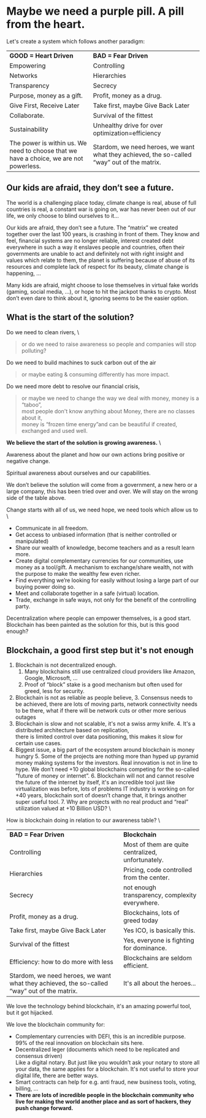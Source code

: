 # Maybe we need a purple pill. A pill from the heart.

Let's create a system which follows another paradigm:


<table>
  <tr>
   <td><strong>GOOD = Heart Driven</strong>
   </td>
   <td><strong>BAD = Fear Driven</strong>
   </td>
  </tr>
  <tr>
   <td>Empowering
   </td>
   <td>Controlling
   </td>
  </tr>
  <tr>
   <td>Networks
   </td>
   <td>Hierarchies
   </td>
  </tr>
  <tr>
   <td>Transparency
   </td>
   <td>Secrecy
   </td>
  </tr>
  <tr>
   <td>Purpose, money as a gift.
   </td>
   <td>Profit, money as a drug.
   </td>
  </tr>
  <tr>
   <td>Give First, Receive Later
   </td>
   <td>Take first, maybe Give Back Later
   </td>
  </tr>
  <tr>
   <td>Collaborate.
   </td>
   <td>Survival of the fittest
   </td>
  </tr>
  <tr>
   <td>Sustainability
   </td>
   <td>Unhealthy drive for over optimization=efficiency
   </td>
  </tr>
  <tr>
   <td>The power is within us. We need to choose that we have a choice, we are not powerless.
   </td>
   <td>Stardom, we need heroes, we want what they achieved, the so-called “way” out of the matrix.
   </td>
  </tr>
</table>



## 


## Our kids are afraid, they don’t see a future. 

The world is a challenging place today, climate change is real, abuse of full countries is real, a constant war is going on, war has never been out of our life, we only choose to blind ourselves to it…

Our kids are afraid, they don’t see a future.  The “matrix” we created together over the last 100 years, is crashing in front of them. They know and feel, financial systems are no longer reliable, interest created debt everywhere in such a way it enslaves people and countries, often their governments are unable to act and definitely not with right insight and values which relate to them, the planet is suffering because of abuse of its resources and complete lack of respect for its beauty, climate change is happening, …

Many kids are afraid, might choose to lose themselves in virtual fake worlds (gaming, social media, …), or hope to hit the jackpot thanks to crypto. Most don’t even dare to think about it, ignoring seems to be the easier option. 


## What is the start of the solution?

Do we need to clean rivers,  \
> or do we need to raise awareness so people and companies will stop polluting? 

Do we need to build machines to suck carbon out of the air 
> or maybe eating & consuming differently has more impact. 

Do we need more debt to resolve our financial crisis,
> or maybe we need to change the way we deal with money, money is a “taboo”,  \
most people don't know anything about Money, there are no classes about it,   \
money is “frozen time energy”and can be beautiful if created, exchanged and used well.

**We believe the start of the solution is growing awareness.** \


Awareness about the planet and how our own actions bring positive or negative change.

Spiritual awareness about ourselves and our capabilities.

We don’t believe the solution will come from a government, a new hero or a large company, this has been tried over and over. We will stay on the wrong side of the table above. 

Change starts with all of us, we need hope, we need tools which allow us to \




* Communicate in all freedom. 
* Get access to unbiased information (that is neither controlled or manipulated)
* Share our wealth of knowledge, become teachers and as a result learn more.
* Create digital complementary currencies for our communities, use money as a tool/gift. A mechanism to exchange/share wealth, not with the purpose to make the wealthy few even richer.
* Find everything we’re looking for easily without losing a large part of our buying power doing so.
* Meet and collaborate together in a safe (virtual) location.
* Trade, exchange in safe ways, not only for the benefit of the controlling party.

Decentralization where people can empower themselves, is a good start. Blockchain has been painted as the solution for this, but is this good enough?


## Blockchain, a good first step but it's not enough



1. Blockchain is not decentralized enough.
    1. Many blockchains still use centralized cloud providers like Amazon, Google, Microsoft, …
    2. Proof of “block” stake is a good mechanism but often used for greed, less for security.
2. Blockchain is not as reliable as people believe, 
    3. Consensus needs to be achieved, there are lots of moving parts, network connectivity needs to be there, what if there will be network cuts or other more serious outages 
3. Blockchain is slow and not scalable, it's not a swiss army knife.
    4. It's a distributed architecture based on replication,  \
there is limited control over data positioning, this makes it slow for certain use cases.
4. Biggest issue, a big part of the ecosystem around blockchain is money hungry
    5. Some of the projects are nothing more than hyped up pyramid money making systems for the investors. Real innovation is not in line to hype. We don’t need +10 global blockchains competing for the so-called ”future of money or internet”. 
    6. Blockchain will not and cannot resolve the future of the internet by itself, it's an incredible tool just like virtualization was before, lots of problems IT industry is working on for +40 years, blockchain sort of doesn’t change that, it brings another super useful tool.
    7. Why are projects with no real product and “real” utilization valued  at +10 Billion USD? \


How is blockchain doing in relation to our awareness table? \



<table>
  <tr>
   <td><strong>BAD = Fear Driven</strong>
   </td>
   <td><strong>Blockchain</strong>
   </td>
  </tr>
  <tr>
   <td>Controlling
   </td>
   <td>Most of them are quite centralized, unfortunately.
   </td>
  </tr>
  <tr>
   <td>Hierarchies
   </td>
   <td>Pricing, code controlled from the center.
   </td>
  </tr>
  <tr>
   <td>Secrecy
   </td>
   <td>not enough transparency, complexity everywhere.
   </td>
  </tr>
  <tr>
   <td>Profit, money as a drug.
   </td>
   <td>Blockchains, lots of greed today
   </td>
  </tr>
  <tr>
   <td>Take first, maybe Give Back Later
   </td>
   <td>Yes ICO, is basically this.
   </td>
  </tr>
  <tr>
   <td>Survival of the fittest
   </td>
   <td>Yes, everyone is fighting for dominance.
   </td>
  </tr>
  <tr>
   <td>Efficiency: how to do more with less
   </td>
   <td>Blockchains are seldom efficient.
   </td>
  </tr>
  <tr>
   <td>Stardom, we need heroes, we want what they achieved, the so-called “way” out of the matrix.
   </td>
   <td>It's all about the heroes...
   </td>
  </tr>
</table>


We love the technology behind blockchain, it's an amazing powerful tool, but it got hijacked.

We love the blockchain community for:



* Complementary currencies with DEFI, this is an incredible purpose.  \
99% of the real innovation on blockchain sits here.
* Decentralized leger (documents which need to be replicated and consensus driven) \
Like a digital notary. But just like you wouldn’t ask your notary to store all your data, the same applies for a blockchain. It's not useful to store your digital life, there are better ways.
* Smart contracts can help for e.g. anti fraud, new business tools, voting, billing, …
* **There are lots of incredible people in the blockchain community who live for making the world another place and as sort of hackers, they push change forward.**


# 
